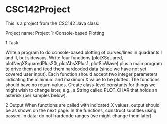 # CSC142Project
This is a project from the CSC142 Java class.            

Project name: Project 1: Console-based Plotting

1 Task

Write a program to do console-based plotting of curves/lines in quadrants I and II, but sideways. Write four
functions (plotXSquared, plotNegXSquaredPlus20, plotAbsXPlus1, plotSinWave) plus a main program to drive 
them and feed them hardcoded data (since we have not yet covered user input). Each function should accept 
two integer parameters indicating the minimum and maximum X value to be plotted. The functions should 
have no return values. Create class-level constants for things we might wish to change later, e.g., a String called 
PLOT_CHAR that holds an asterisk (per samples below). 

2 Output
When functions are called with indicated X values, output should be as shown on the next page. In the 
functions, construct subtitles using passed-in data; do not hardcode ranges (we might change them later).
